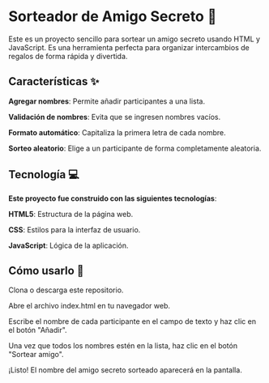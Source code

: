 <h1>Sorteador de Amigo Secreto 🎁</h1>
Este es un proyecto sencillo para sortear un amigo secreto usando HTML y JavaScript. Es una herramienta perfecta para organizar intercambios de regalos de forma rápida y divertida.

<h2>Características ✨</h2>
<p><b>Agregar nombres</b>: Permite añadir participantes a una lista.

<b>Validación de nombres</b>: Evita que se ingresen nombres vacíos.

<b>Formato automático</b>: Capitaliza la primera letra de cada nombre.

<b>Sorteo aleatorio</b>: Elige a un participante de forma completamente aleatoria.</p>

<h2>Tecnología 💻</h2>
<p><strong>Este proyecto fue construido con las siguientes tecnologías</strong>:

<b>HTML5</b>: Estructura de la página web.

<b>CSS</b>: Estilos para la interfaz de usuario.

<b>JavaScript</b>: Lógica de la aplicación.</p>

<h2>Cómo usarlo 🚀</h2>
<p>Clona o descarga este repositorio.

Abre el archivo index.html en tu navegador web.

Escribe el nombre de cada participante en el campo de texto y haz clic en el botón "Añadir".

Una vez que todos los nombres estén en la lista, haz clic en el botón "Sortear amigo".

¡Listo! El nombre del amigo secreto sorteado aparecerá en la pantalla.</p>
